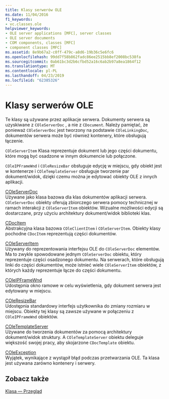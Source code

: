 ```yaml
---
title: Klasy serwerów OLE
ms.date: 11/04/2016
f1_keywords:
- vc.classes.ole
helpviewer_keywords:
- OLE server applications [MFC], server classes
- OLE server documents
- COM components, classes [MFC]
- component classes [MFC]
ms.assetid: 8e9b67a2-c0ff-479c-a8d6-19b36c5e6fc6
ms.openlocfilehash: 99dd7f58b862fadc86ee2515bb8ef2008bc538fa
ms.sourcegitcommit: 0ab61bc3d2b6cfbd52a16c6ab2b97a8ea1864f12
ms.translationtype: MT
ms.contentlocale: pl-PL
ms.lasthandoff: 04/23/2019
ms.locfileid: "62385326"
---
```

# <a name="ole-server-classes"></a>Klasy serwerów OLE

Te klasy są używane przez aplikacje serwera. Dokumenty serwera są uzyskiwane z `COleServerDoc` , a nie z `CDocument`. Należy pamiętać, że ponieważ `COleServerDoc` jest tworzony na podstawie `COleLinkingDoc`, dokumentów serwera może być również kontenery, które obsługują łączenie.

`COleServerItem` Klasa reprezentuje dokument lub jego części dokumentu, które mogą być osadzone w innym dokumencie lub połączone.

`COleIPFrameWnd` i `COleResizeBar` obsługuje edycję w miejscu, gdy obiekt jest w kontenerze i `COleTemplateServer` obsługuje tworzenie par dokument/widok, dzięki czemu można je edytować obiekty OLE z innych aplikacji.

[COleServerDoc](../mfc/reference/coleserverdoc-class.md)<br/>
Używane jako klasa bazowa dla klas dokumentów aplikacji serwera. `COleServerDoc` obiekty oferują zbiorczego serwera pomocy technicznej w ramach interakcji z `COleServerItem` obiektów. Wizualne możliwości edycji są dostarczane, przy użyciu architektury dokument/widok biblioteki klas.

[CDocItem](../mfc/reference/cdocitem-class.md)<br/>
Abstrakcyjna klasa bazowa `COleClientItem` i `COleServerItem`. Obiekty klasy pochodne `CDocItem` reprezentują części dokumentów.

[COleServerItem](../mfc/reference/coleserveritem-class.md)<br/>
Używany do reprezentowania interfejsu OLE do `COleServerDoc` elementów. Ma to zwykle spowodowane jednym `COleServerDoc` obiektu, który reprezentuje części osadzonego dokumentu. Na serwerach, które obsługują linki do części dokumentów, może istnieć wiele `COleServerItem` obiektów, z których każdy reprezentuje łącze do części dokumentu.

[COleIPFrameWnd](../mfc/reference/coleipframewnd-class.md)<br/>
Udostępnia okno ramowe w celu wyświetlenia, gdy dokument serwera jest edytowany w miejscu.

[COleResizeBar](../mfc/reference/coleresizebar-class.md)<br/>
Udostępnia standardowy interfejs użytkownika do zmiany rozmiaru w miejscu. Obiekty tej klasy są zawsze używane w połączeniu z `COleIPFrameWnd` obiektów.

[COleTemplateServer](../mfc/reference/coletemplateserver-class.md)<br/>
Używane do tworzenia dokumentów za pomocą architektury dokument/widok struktury. A `COleTemplateServer` obiektu deleguje większość swojej pracy, aby skojarzone `CDocTemplate` obiektu.

[COleException](../mfc/reference/coleexception-class.md)<br/>
Wyjątek, wynikające z wystąpił błąd podczas przetwarzania OLE. Ta klasa jest używana zarówno kontenery i serwery.

## <a name="see-also"></a>Zobacz także

[Klasa — Przegląd](../mfc/class-library-overview.md)
